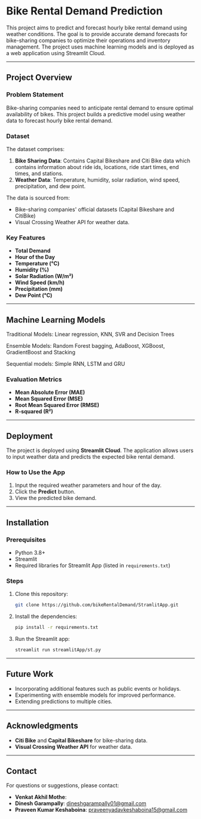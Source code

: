# Bike Rental Demand Prediction

This project aims to predict and forecast hourly bike rental demand using weather conditions. The goal is to provide accurate demand forecasts for bike-sharing companies to optimize their operations and inventory management. The project uses machine learning models and is deployed as a web application using Streamlit Cloud.

---

## Project Overview

### Problem Statement
Bike-sharing companies need to anticipate rental demand to ensure optimal availability of bikes. This project builds a predictive model using weather data to forecast hourly bike rental demand.

### Dataset
The dataset comprises:
1. **Bike Sharing Data**: Contains Capital Bikeshare and Citi Bike data which contains information about ride ids, locations,  ride start times, end times, and stations.
2. **Weather Data**: Temperature, humidity, solar radiation, wind speed, precipitation, and dew point.

The data is sourced from:
- Bike-sharing companies' official datasets (Capital Bikeshare and CitiBike)
- Visual Crossing Weather API for weather data.

### Key Features
- **Total Demand**
- **Hour of the Day**
- **Temperature (°C)**
- **Humidity (%)**
- **Solar Radiation (W/m²)**
- **Wind Speed (km/h)**
- **Precipitation (mm)**
- **Dew Point (°C)**

---

## Machine Learning Models

Traditional Models: Linear regression, KNN, SVR and Decision Trees

Ensemble Models: Random Forest bagging, AdaBoost, XGBoost, GradientBoost and Stacking

Sequential models: Simple RNN, LSTM and GRU

### Evaluation Metrics
- **Mean Absolute Error (MAE)**
- **Mean Squared Error (MSE)**
- **Root Mean Squared Error (RMSE)**
- **R-squared (R²)**

---

## Deployment
The project is deployed using **Streamlit Cloud**. The application allows users to input weather data and predicts the expected bike rental demand.

### How to Use the App
1. Input the required weather parameters and hour of the day.
2. Click the **Predict** button.
3. View the predicted bike demand.

---

## Installation

### Prerequisites
- Python 3.8+
- Streamlit
- Required libraries for Streamlit App (listed in `requirements.txt`)

### Steps
1. Clone this repository:
   ```bash
   git clone https://github.com/bikeRentalDemand/StramlitApp.git
   ```
2. Install the dependencies:
   ```bash
   pip install -r requirements.txt
   ```
3. Run the Streamlit app:
   ```bash
   streamlit run streamlitApp/st.py
   ```

---

## Future Work
- Incorporating additional features such as public events or holidays.
- Experimenting with ensemble models for improved performance.
- Extending predictions to multiple cities.

---

## Acknowledgments
- **Citi Bike** and **Capital Bikeshare** for bike-sharing data.
- **Visual Crossing Weather API** for weather data.

---

## Contact
For questions or suggestions, please contact:
- **Venkat Akhil Mothe**: 
- **Dinesh Garampally**: dineshgarampally01@gmail.com
- **Praveen Kumar Keshaboina**: praveenyadavkeshaboina15@gmail.com

